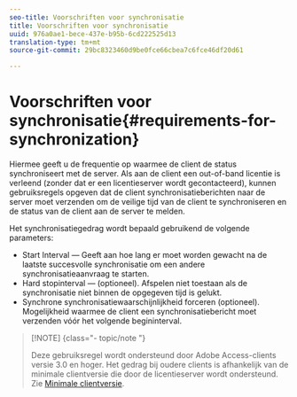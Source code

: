 ```yaml
---
seo-title: Voorschriften voor synchronisatie
title: Voorschriften voor synchronisatie
uuid: 976a0ae1-bece-437e-b95b-6cd222525d13
translation-type: tm+mt
source-git-commit: 29bc8323460d9be0fce66cbea7c6fce46df20d61

---
```



# Voorschriften voor synchronisatie{#requirements-for-synchronization}

Hiermee geeft u de frequentie op waarmee de client de status synchroniseert met de server. Als aan de client een out-of-band licentie is verleend (zonder dat er een licentieserver wordt gecontacteerd), kunnen gebruiksregels opgeven dat de client synchronisatieberichten naar de server moet verzenden om de veilige tijd van de client te synchroniseren en de status van de client aan de server te melden.

Het synchronisatiegedrag wordt bepaald gebruikend de volgende parameters:

* Start Interval — Geeft aan hoe lang er moet worden gewacht na de laatste succesvolle synchronisatie om een andere synchronisatieaanvraag te starten.
* Hard stopinterval — (optioneel). Afspelen niet toestaan als de synchronisatie niet binnen de opgegeven tijd is gelukt.
* Synchrone synchronisatiewaarschijnlijkheid forceren (optioneel). Mogelijkheid waarmee de client een synchronisatiebericht moet verzenden vóór het volgende begininterval.

>[!NOTE] {class=&quot;- topic/note &quot;}
>
>Deze gebruiksregel wordt ondersteund door Adobe Access-clients versie 3.0 en hoger. Het gedrag bij oudere clients is afhankelijk van de minimale clientversie die door de licentieserver wordt ondersteund. Zie [Minimale clientversie](../../../aaxs-protecting-content/content-implementing-the-license-server/content-handling-license-reqs/content-minimum-client-version.md).

